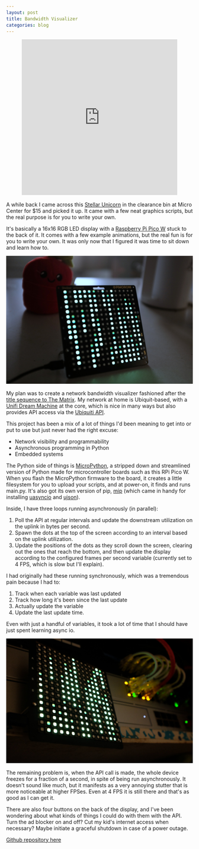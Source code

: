```yaml
---
layout: post
title: Bandwidth Visualizer
categories: blog
---
```


<p style="text-align:center;">
<iframe width="420" height="420" src="https://youtube.com/embed/PvReemZQBMc?si=URhuCU08FmaoV6Wv" title="YouTube video player" frameborder="0" allow="accelerometer; autoplay; clipboard-write; encrypted-media; gyroscope; picture-in-picture; web-share" referrerpolicy="strict-origin-when-cross-origin" allowfullscreen></iframe>
</p>


A while back I came across this [Stellar Unicorn](https://shop.pimoroni.com/products/space-unicorns) in the clearance bin at Micro Center for $15 and picked it up.  It came with a few neat graphics scripts, but the real purpose is for you to write your own.

It's basically a 16x16 RGB LED display with a [Raspberry Pi Pico W](https://www.raspberrypi.com/documentation/microcontrollers/pico-series.html) stuck to the back of it.  It comes with a few example animations, but the real fun is for you to write your own.  It was only now that I figured it was time to sit down and learn how to.

![matrix](/assets/matrix1.jpg)

My plan was to create a network bandwidth visualizer fashioned after the [title sequence to The Matrix](https://www.youtube.com/watch?v=kIXNpePYzZU).  My network at home is Ubiquit-based, with a [Unifi Dream Machine](https://www.ui.com/me/en/cloud-gateways/large-scale) at the core, which is nice in many ways but also provides API access via the [Ubiquiti API](https://developer.ui.com/site-manager-api/gettingstarted).

This project has been a mix of a lot of things I'd been meaning to get into or put to use but just never had the right excuse:
- Network visibility and programmability
- Asynchronous programming in Python
- Embedded systems

The Python side of things is [MicroPython](https://micropython.org/download/RPI_PICO_W/), a stripped down and streamlined version of Python made for microcontroller boards such as this RPi Pico W.  When you flash the MicroPython firmware to the board, it creates a little filesystem for you to upload your scripts, and at power-on, it finds and runs main.py.  It's also got its own version of pip, [mip](https://docs.micropython.org/en/latest/reference/packages.html) (which came in handy for installing [uasyncio](https://docs.micropython.org/en/v1.14/library/uasyncio.html) and [ujson](https://docs.micropython.org/en/v1.15/library/ujson.html)).


Inside, I have three loops running asynchronously (in parallel):
1. Poll the API at regular intervals and update the downstream utilization on the uplink in bytes per second. 
2. Spawn the dots at the top of the screen according to an interval based on the uplink utilization.  
3. Update the positions of the dots as they scroll down the screen, clearing out the ones that reach the bottom, and then update the display according to the configured frames per second variable (currently set to 4 FPS, which is slow but I'll explain).

I had originally had these running synchronously, which was a tremendous pain because I had to:
1. Track when each variable was last updated
2. Track how long it's been since the last update
3. Actually update the variable
4. Update the last update time.

Even with just a handful of variables, it took a lot of time that I should have just spent learning async io.

![matrix2](/assets/matrix2.jpg)

The remaining problem is, when the API call is made, the whole device freezes for a fraction of a second, in spite of being run asynchronously.  It doesn't sound like much, but it manifests as a very annoying stutter that is more noticeable at higher FPSes.  Even at 4 FPS it is still there and that's as good as I can get it.

There are also four buttons on the back of the display, and I've been wondering about what kinds of things I could do with them with the API.  Turn the ad blocker on and off?  Cut my kid's internet access when necessary?  Maybe initiate a graceful shutdown in case of a power outage.



[Github repository here](https://github.com/2fivefive/stellar-unicorn-viz)
